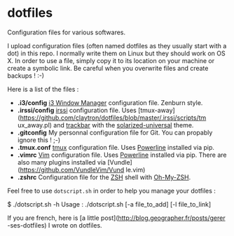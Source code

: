 # dotfiles

Configuration files for various softwares.

I upload configuration files (often named dotfiles as
they usually start with a dot) in this repo. I normally
write them on Linux but they should work on OS X. In
order to use a file, simply copy it to its location on
your machine or create a symbolic link. Be careful when you overwrite files and
create backups ! :-)

Here is a list of the files :

* **.i3/config** [i3 Window Manager](https://i3wm.org/) configuration file.
  Zenburn style.
* **.irssi/config** [irssi](https://irssi.org/) configuration file. Uses
  [tmux-away](https://github.com/claytron/dotfiles/blob/master/.irssi/scripts/tm
  ux_away.pl) and
  [trackbar](https://github.com/mjholtkamp/irssi-trackbar) with the
  [solarized-universal](https://github.com/huyz/irssi-colors-solarized) theme.
* **.gitconfig** My personnal configuration file for Git. You can propably
  ignore this ! ;-)
* **.tmux.conf** [tmux](https://tmux.github.io/) configuration file. Uses
  [Powerline](https://github.com/powerline/powerline) installed via pip.
* **.vimrc** [Vim](http://www.vim.org/) configuration file. Uses
  [Powerline](https://github.com/powerline/powerline) installed via pip. There
  are also many plugins installed via [Vundle](https://github.com/VundleVim/Vund
  le.vim)
* **.zshrc** Configuration file for the [ZSH](http://www.zsh.org/) shell with
  [Oh-My-ZSH](https://github.com/robbyrussell/oh-my-zsh).

Feel free to use `dotscript.sh` in order to help you manage your dotfiles :

$ ./dotscript.sh -h
Usage : ./dotscript.sh \[-a file\_to\_add\] \[-l file\_to\_link\]

If you are french, here is [a little post](http://blog.geographer.fr/posts/gerer
-ses-dotfiles) I wrote on dotfiles.
